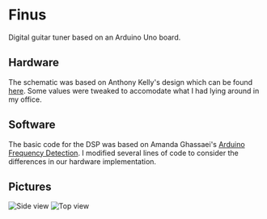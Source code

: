 # Finus

Digital guitar tuner based on an Arduino Uno board.

## Hardware

The schematic was based on Anthony Kelly's design which can be found [here](http://www.akellyirl.com/arduino-guitar-tuner/). Some values were tweaked to accomodate what I had lying around in my office.

## Software

The basic code for the DSP was based on Amanda Ghassaei's [Arduino Frequency Detection](https://www.instructables.com/Arduino-Frequency-Detection/). I modified several lines of code to consider the differences in our hardware implementation.

## Pictures

![Side view](https://github.com/Beseta/Finus/blob/6cadd8625659af4daf3ed770e783ba4c7af6e3a4/side_view.png)
![Top view](https://github.com/Beseta/Finus/blob/6cadd8625659af4daf3ed770e783ba4c7af6e3a4/top_view.png)
